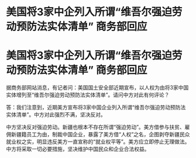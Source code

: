 # 美国将3家中企列入所谓“维吾尔强迫劳动预防法实体清单” 商务部回应

# 美国将3家中企列入所谓“维吾尔强迫劳动预防法实体清单” 商务部回应

据商务部网站消息，有记者问：美国国土安全部近期宣布，以人权为由将3家中国实体增列至“维吾尔强迫劳动预防法实体清单”。请问中方对此有何评论？

答：我们注意到，近期美方宣布将3家中国企业列入所谓“维吾尔强迫劳动预防法实体清单”。中方对此强烈不满，坚决反对。

中方坚决反对强迫劳动。新疆也根本不存在所谓“强迫劳动”。美方借参与扶贫、雇佣新疆籍员工为由，制裁中国企业，暴露了美方借“人权”之名，企图剥夺新疆民众就业权之实，明显违反美方一直宣称的“就业权平等”。美方应立即停止无理做法。中方将采取一切必要措施，坚决维护中国民众和企业合法权益。

